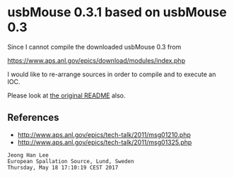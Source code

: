 usbMouse 0.3.1 based on usbMouse 0.3
=================

Since I cannot compile the downloaded usbMouse 0.3 from

https://www.aps.anl.gov/epics/download/modules/index.php

I would like to re-arrange sources in order to compile and
to execute an IOC.

Please look at [the original README](README) also.

## References
* http://www.aps.anl.gov/epics/tech-talk/2011/msg01210.php
* http://www.aps.anl.gov/epics/tech-talk/2011/msg01325.php


```
Jeong Han Lee
European Spallation Source, Lund, Sweden
Thursday, May 18 17:10:19 CEST 2017
```
